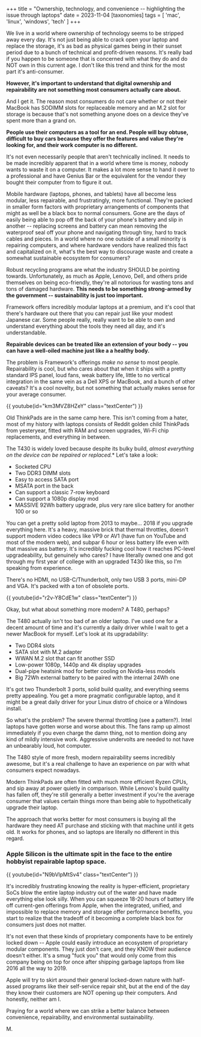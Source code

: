 +++
title = "Ownership, technology, and convenience -- highlighting the issue through laptops"
date = 2023-11-04
[taxonomies]
tags = [ 'mac', 'linux', 'windows', 'tech' ]
+++

We live in a world where ownership of technology seems to be stripped away every day. It's not just being able to crack open your laptop and replace the storage, it's as bad as physical games being in their sunset period due to a bunch of technical and profit-driven reasons. It's really bad if you happen to be someone that is concerned with what they do and do NOT own in this current age. I don't like this trend and think for the most part it's anti-consumer.

**However, it's important to understand that digital ownership and repairability are not something most consumers actually care about.**

And I get it. The reason most consumers do not care whether or not their MacBook has SODIMM slots for replaceable memory and an M.2 slot for storage is because that's not something anyone does on a device they've spent more than a grand on. 

**People use their computers as a tool for an end. People will buy obtuse, difficult to buy cars because they offer the features and value they're looking for, and their work computer is no different.**

It's not even necessarily people that aren't technically inclined. It needs to be made incredibly apparent that in a world where time is money, nobody wants to waste it on a computer. It makes a lot more sense to hand it over to a professional and have Genius Bar or the equivalent for the vendor they bought their computer from to figure it out. 

Mobile hardware (laptops, phones, and tablets) have all become less modular, less repairable, and frustratingly, more functional. They're packed in smaller form factors with proprietary arrangements of components that might as well be a black box to normal consumers. Gone are the days of easily being able to pop off the back of your phone's battery and slip in another -- replacing screens and battery can mean removing the waterproof seal off your phone and navigating through tiny, hard to track cables and pieces. In a world where no one outside of a small minority is repairing computers, and where hardware vendors have realized this fact and capitalized on it, what's the best way to discourage waste and create a somewhat sustainable ecosystem for consumers? 

Robust recycling programs are what the industry SHOULD be pointing towards. Unfortunately, as much as Apple, Lenovo, Dell, and others pride themselves on being eco-friendly, they're all notorious for wasting tons and tons of damaged hardware. **This needs to be something strong-armed by the government -- sustainability is just too important.**

Framework offers incredibly modular laptops at a premium, and it's cool that there's hardware out there that you can repair just like your modest Japanese car. Some people really, really want to be able to own and understand everything about the tools they need all day, and it's understandable. 

**Repairable devices can be treated like an extension of your body -- you can have a well-oiled machine just like a a healthy body.**

The problem is Framework's offerings *make no sense* to most people. Repairability is cool, but who cares about that when it ships with a pretty standard IPS panel, loud fans, weak battery life, little to no vertical integration in the same vein as a Dell XPS or MacBook, and a bunch of other caveats? It's a cool novelty, but not something that actually makes sense for your average consumer.

{{ youtube(id="km3MVZ8HZeY" class="textCenter") }}

Old ThinkPads are in the same camp here. This isn't coming from a hater, most of my history with laptops consists of Reddit golden child ThinkPads from yesteryear, fitted with RAM and screen upgrades, Wi-Fi chip replacements, and everything in between.

The T430 is widely loved because despite its bulky build, *almost everything on the device can be repaired or replaced.**
Let's take a look:
* Socketed CPU
* Two DDR3 DIMM slots
* Easy to access SATA port
* MSATA port in the back
* Can support a classic 7-row keyboard
* Can support a 1080p display mod
* MASSIVE 92Wh battery upgrade, plus very rare slice battery for another 100 or so

You can get a pretty solid laptop from 2013 to maybe... 2018 if you upgrade everything here. It's a heavy, massive brick that thermal throttles, doesn't support modern video codecs like VP9 or AV1 (have fun on YouTube and most of the modern web), and subpar 6 hour or less battery life even with that massive ass battery. It's incredibly fucking cool how it reaches PC-level upgradeability, but genuinely who cares? I have literally owned one and got through my first year of college with an upgraded T430 like this, so I'm speaking from experience.

There's no HDMI, no USB-C/Thunderbolt, only two USB 3 ports, mini-DP and VGA. It's packed with a ton of obsolete ports.

{{ youtube(id="r2v-Y8CdE1w" class="textCenter") }}

Okay, but what about something more modern? A T480, perhaps?

The T480 actually isn't too bad of an older laptop. I've used one for a decent amount of time and it's currently a daily driver while I wait to get a newer MacBook for myself. Let's look at its upgradability:
* Two DDR4 slots
* SATA slot with M.2 adapter
* WWAN M.2 slot that can fit another SSD
* Low-power 1080p, 1440p and 4k display upgrades
* Dual-pipe heatsink mod for better cooling on Nvidia-less models
* Big 72Wh external battery to be paired with the internal 24Wh one

It's got two Thunderbolt 3 ports, solid build quality, and everything seems pretty appealing. You get a more pragmatic configurable laptop, and it might be a great daily driver for your Linux distro of choice or a Windows install. 

So what's the problem? The severe thermal throttling (see a pattern?). Intel laptops have gotten worse and worse about this. The fans ramp up almost immediately if you even charge the damn thing, not to mention doing any kind of mildly intensive work. Aggressive undervolts are needed to not have an unbearably loud, hot computer.

The T480 style of more fresh, modern repairability seems incredibly awesome, but it's a real challenge to have an experience on par with what consumers expect nowadays.

Modern ThinkPads are often fitted with much more efficient Ryzen CPUs, and sip away at power quietly in comparison. While Lenovo's build quality has fallen off, they're still generally a better investment if you're the average consumer that values certain things more than being able to hypothetically upgrade their laptop.

The approach that works better for most consumers is buying all the hardware they need AT purchase and sticking with that machine until it gets old. It works for phones, and so laptops are literally no different in this regard. 

### Apple Silicon is the ultimate spit in the face to the entire hobbyist repairable laptop space.

{{ youtube(id="N9bVlpMtSv4" class="textCenter") }}

It's incredibly frustrating knowing the reality is hyper-efficient, proprietary SoCs blow the entire laptop industry out of the water and have made everything else look silly. When you can squeeze 18-20 hours of battery life off current-gen offerings from Apple, when the integrated, unified, and impossible to replace memory and storage offer performance benefits, you start to realize that the tradeoff of it becoming a complete black box for consumers just does not matter. 

It's not even that these kinds of proprietary components have to be entirely locked down -- Apple could easily introduce an ecosystem of proprietary modular components. They just don't care, and they KNOW their audience doesn't either. It's a smug "fuck you" that would only come from this company being on top for once after shipping garbage laptops from like 2016 all the way to 2019.

Apple will try to skirt around their general locked-down nature with half-assed programs like their self-service repair shit, but at the end of the day they know their customers are NOT opening up their computers. And honestly, neither am I.

Praying for a world where we can strike a better balance between convenience, repairability, and environmental sustainability.


M.
